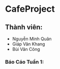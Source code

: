 # CafeProject

## Thành viên:
- Nguyễn Minh Quân
- Giáp Văn Khang
- Bùi Văn Công

### Báo Cáo Tuần 1:
